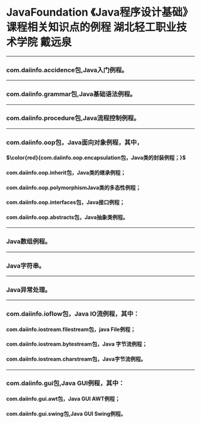 #  JavaFoundation              《Java程序设计基础》课程相关知识点的例程  湖北轻工职业技术学院 戴远泉
****
### com.daiinfo.accidence包,Java入门例程。 
****
### com.daiinfo.grammar包,Java基础语法例程。
****
### com.daiinfo.procedure包,Java流程控制例程。
****
### com.daiinfo.oop包，Java面向对象例程，其中，      
#### $\color{red}{com.daiinfo.oop.encapsulation包，Java类的封装例程；}$ 
#### com.daiinfo.oop.inherit包，Java类的继承例程；  
#### com.daiinfo.oop.polymorphismJava类的多态性例程；  
#### com.daiinfo.oop.interfaces包，Java接口例程；  
#### com.daiinfo.oop.abstracts包，Java抽象类例程。
****
### Java数组例程。 
****
### Java字符串。  
****
### Java异常处理。
****
### com.daiinfo.ioflow包，Java IO流例程，其中：  
#### com.daiinfo.iostream.filestream包，java File例程；  
#### com.daiinfo.iostream.bytestream包，Java 字节流例程；  
#### com.daiinfo.iostream.charstream包，Java字节流例程。 
****
### com.daiinfo.gui包,Java GUI例程，其中：
#### com.daiinfo.gui.awt包，Java GUI AWT例程；
#### com.daiinfo.gui.swing包,Java GUI Swing例程。
